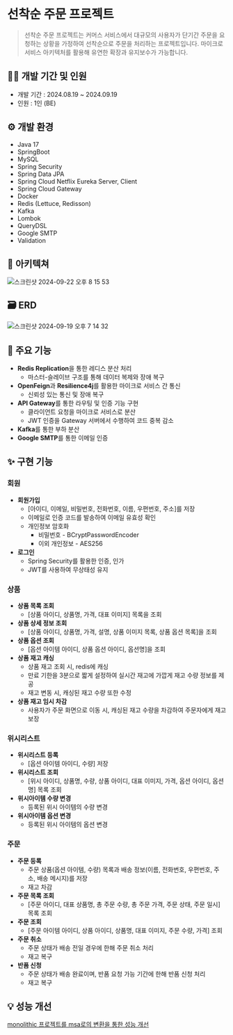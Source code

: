 # 선착순 주문 프로젝트
> 선착순 주문 프로젝트는 커머스 서비스에서 대규모의 사용자가 단기간 주문을 요청하는 상황을 가정하여 선착순으로 주문을 처리하는 프로젝트입니다.
마이크로 서비스 아키텍처를 활용해 유연한 확장과 유지보수가 가능합니다.

## 👷🏻 개발 기간 및 인원
- 개발 기간 : 2024.08.19 ~ 2024.09.19
- 인원 : 1인 (BE)

## ⚙️ 개발 환경
- Java 17
- SpringBoot
- MySQL
- Spring Security
- Spring Data JPA
- Spring Cloud Netflix Eureka Server, Client
- Spring Cloud Gateway
- Docker
- Redis (Lettuce, Redisson)
- Kafka
- Lombok
- QueryDSL
- Google SMTP
- Validation

## 🔧 아키텍쳐
![스크린샷 2024-09-22 오후 8 15 53](https://github.com/user-attachments/assets/d9b26ae2-4152-4aee-af93-223f941eb06e)

## 🗃 ERD
![스크린샷 2024-09-19 오후 7 14 32](https://github.com/user-attachments/assets/04942557-b86d-4dc6-931b-4c9330866f75)

## 💫 주요 기능
- **Redis Replication**을 통한 레디스 분산 처리
    - 마스터-슬레이브 구조를 통해 데이터 복제와 장애 복구
- **OpenFeign**과 **Resilience4j**를 활용한 마이크로 서비스 간 통신
    - 신뢰성 있는 통신 및 장애 복구
- **API Gateway**를 통한 라우팅 및 인증 기능 구현
    - 클라이언트 요청을 마이크로 서비스로 분산
    - JWT 인증을 Gateway 서버에서 수행하여 코드 중복 감소
- **Kafka**를 통한 부하 분산
- **Google SMTP**를 통한 이메일 인증

## ✨ 구현 기능
### 회원
- **회원가입**
    - [아이디, 이메일, 비밀번호, 전화번호, 이름, 우편번호, 주소]를 저장
    - 이메일로 인증 코드를 발송하여 이메일 유효성 확인
    - 개인정보 암호화
        - 비밀번호 - BCryptPasswordEncoder
        - 이외 개인정보 - AES256
- **로그인**
    - Spring Security를 활용한 인증, 인가
    - JWT를 사용하여 무상태성 유지

### 상품
- **상품 목록 조회**
    - [상품 아이디, 상품명, 가격, 대표 이미지] 목록을 조회
- **상품 상세 정보 조회**
    - [상품 아이디, 상품명, 가격, 설명, 상품 이미지 목록, 상품 옵션 목록]을 조회
- **상품 옵션 조회**
    - [옵션 아이템 아이디, 상품 옵션 아이디, 옵션명]을 조회
- **상품 재고 캐싱**
    - 상품 재고 조회 시, redis에 캐싱
    - 만료 기한을 3분으로 짧게 설정하여 실시간 재고에 가깝게 재고 수량 정보를 제공
    - 재고 변동 시, 캐싱된 재고 수량 또한 수정
- **상품 재고 임시 차감**
    - 사용자가 주문 화면으로 이동 시, 캐싱된 재고 수량을 차감하여 주문자에게 재고 보장

### 위시리스트
- **위시리스트 등록**
    - [옵션 아이템 아이디, 수량] 저장
- **위시리스트 조회**
    - [위시 아이디, 상품명, 수량, 상품 아이디, 대표 이미지, 가격, 옵션 아이디, 옵션명] 목록 조회
- **위시아이템 수량 변경**
    - 등록된 위시 아이템의 수량 변경
- **위시아이템 옵션 변경**
    - 등록된 위시 아이템의 옵션 변경

### 주문
- **주문 등록**
    - 주문 상품(옵션 아이템, 수량) 목록과 배송 정보(이름, 전화번호, 우편번호, 주소, 배송 메시지)를 저장
    - 재고 차감
- **주문 목록 조회**
    - [주문 아이디, 대표 상품명, 총 주문 수량, 총 주문 가격, 주문 상태, 주문 일시] 목록 조회
- **주문 조회**
    - [주문 아이템 아이디, 상품 아이디, 상품명, 대표 이미지, 주문 수량, 가격] 조회
- **주문 취소**
    - 주문 상태가 배송 전일 경우에 한해 주문 취소 처리
    - 재고 복구
- **반품 신청**
    - 주문 상태가 배송 완료이며, 반품 요청 가능 기간에 한해 반품 신청 처리
    - 재고 복구
 
## 💡 성능 개선
[monolithic 프로젝트를 msa로의 변환을 통한 성능 개선](https://github.com/fcfs-commerce/.github/wiki/Monolithic-to-MSA)
